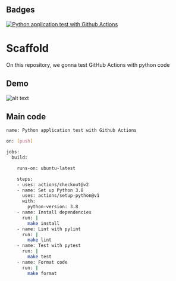## Badges

[![Python application test with Github Actions](https://github.com/acorrea-B/Scaffold/actions/workflows/main.yml/badge.svg)](https://github.com/acorrea-B/Scaffold/actions/workflows/main.yml)
# Scaffold
On this repository, we gonna test GitHub Actions with python code

## Demo


![alt text](https://github.com/acorrea-B/Scaffold/blob/main/.img/Grabaci%C3%B3n%20de%20pantalla%20desde%202023-01-24%2012-00-23%20(2).gif)

## Main code

```bash
name: Python application test with Github Actions

on: [push]

jobs:
  build:

    runs-on: ubuntu-latest

    steps:
    - uses: actions/checkout@v2
    - name: Set up Python 3.8
      uses: actions/setup-python@v1
      with:
        python-version: 3.8
    - name: Install dependencies
      run: |
        make install
    - name: Lint with pylint
      run: |
        make lint
    - name: Test with pytest
      run: |
        make test
    - name: Format code
      run: |
        make format
    
    
```

